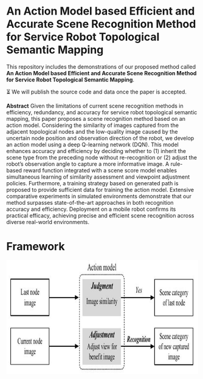 # An Action Model based Efficient and Accurate Scene Recognition Method for Service Robot Topological Semantic Mapping

This repository includes the demonstrations of our proposed method called **An Action Model based Efficient and Accurate Scene Recognition Method for Service Robot Topological Semantic Mapping**. 

:hourglass_flowing_sand: We will publish the source code and data once the paper is accepted. 

**Abstract**
Given the limitations of current scene recognition methods in efficiency, redundancy, and accuracy for service robot topological semantic mapping, this paper proposes a scene recognition method based on an action model. Considering the similarity of images captured from the adjacent topological nodes and the low-quality image caused by the uncertain node position and observation direction of the robot, we develop an action model using a deep Q-learning network (DQN). This model enhances accuracy and efficiency by deciding whether to (1) inherit the scene type from the preceding node without re-recognition or (2) adjust the robot’s observation angle to capture a more informative image. A rule-based reward function integrated with a scene score model enables simultaneous learning of similarity assessment and viewpoint adjustment policies. Furthermore, a training strategy based on generated path is proposed to provide sufficient data for training the action model.	Extensive comparative experiments in simulated environments demonstrate that our method surpasses state-of-the-art approaches in both recognition accuracy and efficiency. Deployment on a mobile robot confirms its practical efficacy, achieving precise and efficient scene recognition across diverse real-world environments.

# Framework

<p align="center">
<img src="https://github.com/simpleliu66/SR_SM/blob/main/img/intro.jpg" height= "300" width="800">
</p>
